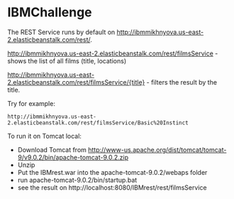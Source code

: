 # IBMChallenge

The REST Service runs by default on http://ibmmikhnyova.us-east-2.elasticbeanstalk.com/rest/.

http://ibmmikhnyova.us-east-2.elasticbeanstalk.com/rest/filmsService - shows the list of all films (title, locations)

http://ibmmikhnyova.us-east-2.elasticbeanstalk.com/rest/filmsService/{title} - filters the result by the title. 

Try for example:

	http://ibmmikhnyova.us-east-2.elasticbeanstalk.com/rest/filmsService/Basic%20Instinct


To run it on Tomcat local:

- Download Tomcat from http://www-us.apache.org/dist/tomcat/tomcat-9/v9.0.2/bin/apache-tomcat-9.0.2.zip
- Unzip
- Put the IBMrest.war into the apache-tomcat-9.0.2/webaps folder
- run apache-tomcat-9.0.2/bin/startup.bat
- see the result on http://localhost:8080/IBMrest/rest/filmsService
